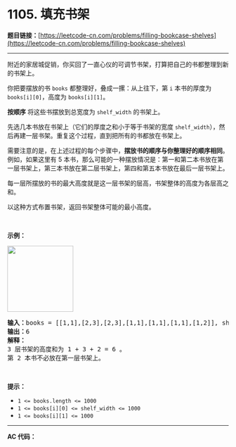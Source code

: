 # 1105. 填充书架

**题目链接：**[https://leetcode-cn.com/problems/filling-bookcase-shelves](https://leetcode-cn.com/problems/filling-bookcase-shelves)

---

<div class="content__1Y2H">
 <div class="notranslate">
  <p>附近的家居城促销，你买回了一直心仪的可调节书架，打算把自己的书都整理到新的书架上。</p> 
  <p>你把要摆放的书 <code>books</code>&nbsp;都整理好，叠成一摞：从上往下，第 <code>i</code>&nbsp;本书的厚度为 <code>books[i][0]</code>，高度为 <code>books[i][1]</code>。</p> 
  <p><strong>按顺序</strong>&nbsp;将这些书摆放到总宽度为&nbsp;<code>shelf_width</code> 的书架上。</p> 
  <p>先选几本书放在书架上（它们的厚度之和小于等于书架的宽度 <code>shelf_width</code>），然后再建一层书架。重复这个过程，直到把所有的书都放在书架上。</p> 
  <p>需要注意的是，在上述过程的每个步骤中，<strong>摆放书的顺序与你整理好的顺序相同</strong>。 例如，如果这里有 5 本书，那么可能的一种摆放情况是：第一和第二本书放在第一层书架上，第三本书放在第二层书架上，第四和第五本书放在最后一层书架上。</p> 
  <p>每一层所摆放的书的最大高度就是这一层书架的层高，书架整体的高度为各层高之和。</p> 
  <p>以这种方式布置书架，返回书架整体可能的最小高度。</p> 
  <p>&nbsp;</p> 
  <p><strong>示例：</strong></p> 
  <p><img style="width: 150px;" src="/aliyun-lc-upload/uploads/2019/06/28/shelves.png" alt=""></p> 
  <pre class="language-text"><strong>输入：</strong>books = [[1,1],[2,3],[2,3],[1,1],[1,1],[1,1],[1,2]], shelf_width = 4
<strong>输出：</strong>6
<strong>解释：</strong>
3 层书架的高度和为 1 + 3 + 2 = 6 。
第 2 本书不必放在第一层书架上。
</pre> 
  <p>&nbsp;</p> 
  <p><strong>提示：</strong></p> 
  <ul> 
   <li><code>1 &lt;= books.length &lt;= 1000</code></li> 
   <li><code>1 &lt;= books[i][0] &lt;= shelf_width &lt;= 1000</code></li> 
   <li><code>1 &lt;= books[i][1] &lt;= 1000</code></li> 
  </ul> 
 </div>
</div>

---

**AC 代码：**

```java

```